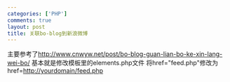 ```yaml
--- 
categories: ['PHP']
comments: true
layout: post
title: 关联bo-blog到新浪微博
---
```

主要参考了<a href="http://www.cnwyw.net/post/bo-blog-guan-lian-bo-ke-xin-lang-wei-bo/">http://www.cnwyw.net/post/bo-blog-guan-lian-bo-ke-xin-lang-wei-bo/</a>
基本就是修改模板里的elements.php文件
将href="feed.php"修改为href=<a href="http://yourdomain/feed.php">http://yourdomain/feed.php</a>
 
